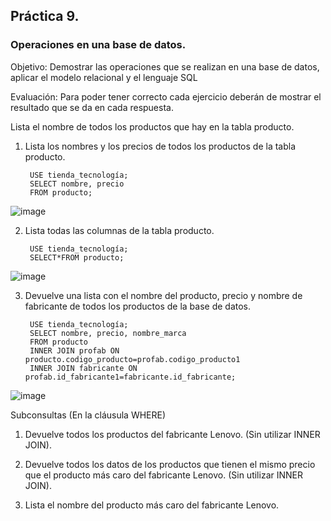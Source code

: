 ## Práctica 9.
### Operaciones en una base de datos.
Objetivo: Demostrar las operaciones que se realizan en una base de datos, aplicar el modelo relacional y el lenguaje SQL

Evaluación: Para poder tener correcto cada ejercicio deberán de mostrar el resultado que se da en cada respuesta.

Lista el nombre de todos los productos que hay en la tabla producto.


1. Lista los nombres y los precios de todos los productos de la tabla producto.

        USE tienda_tecnología;
        SELECT nombre, precio 
        FROM producto;

![image](https://user-images.githubusercontent.com/103280092/177921889-ba7922bb-393b-4355-9434-48e2e2584c8b.png)


2. Lista todas las columnas de la tabla producto.

        USE tienda_tecnología;
        SELECT*FROM producto;

![image](https://user-images.githubusercontent.com/103280092/177921647-ab3bb68f-9362-4895-babd-fe271a33cfb6.png)


3. Devuelve una lista con el nombre del producto, precio y nombre de fabricante de
todos los productos de la base de datos.

        USE tienda_tecnología;
        SELECT nombre, precio, nombre_marca
        FROM producto
        INNER JOIN profab ON producto.codigo_producto=profab.codigo_producto1
        INNER JOIN fabricante ON profab.id_fabricante1=fabricante.id_fabricante;

![image](https://user-images.githubusercontent.com/103280092/177922494-c77c722b-fa57-4517-89c0-f998373600e2.png)

Subconsultas (En la cláusula WHERE)
1. Devuelve todos los productos del fabricante Lenovo. (Sin utilizar INNER
JOIN).

        
2. Devuelve todos los datos de los productos que tienen el mismo precio que el
producto más caro del fabricante Lenovo. (Sin utilizar INNER JOIN).



3. Lista el nombre del producto más caro del fabricante Lenovo.
